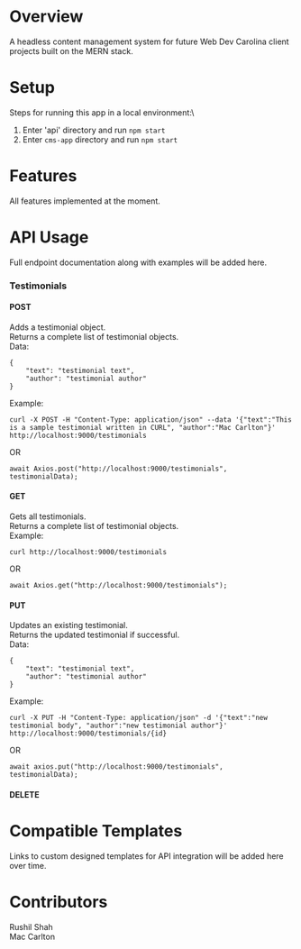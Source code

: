 # Overview
A headless content management system for future Web Dev Carolina client projects built on the MERN stack.

# Setup
Steps for running this app in a local environment:\
1. Enter 'api' directory and run `npm start`
2. Enter `cms-app` directory and run `npm start`

# Features
All features implemented at the moment.

# API Usage
Full endpoint documentation along with examples will be added here.
### Testimonials
#### POST
Adds a testimonial object.\
Returns a complete list of testimonial objects.\
Data:
```
{ 
    "text": "testimonial text",
    "author": "testimonial author" 
}
```

Example:
```
curl -X POST -H "Content-Type: application/json" --data '{"text":"This is a sample testimonial written in CURL", "author":"Mac Carlton"}' http://localhost:9000/testimonials
````
OR
```
await Axios.post("http://localhost:9000/testimonials", testimonialData);
```

#### GET 
Gets all testimonials.\
Returns a complete list of testimonial objects.\
Example:
```
curl http://localhost:9000/testimonials
````
OR
```
await Axios.get("http://localhost:9000/testimonials");
```

#### PUT
Updates an existing testimonial.\
Returns the updated testimonial if successful.\
Data:
```
{ 
    "text": "testimonial text",
    "author": "testimonial author" 
}
```
Example:
```
curl -X PUT -H "Content-Type: application/json" -d '{"text":"new testimonial body", "author":"new testimonial author"}' http://localhost:9000/testimonials/{id}
```
OR
```
await axios.put("http://localhost:9000/testimonials", testimonialData);
```
#### DELETE
# Compatible Templates
Links to custom designed templates for API integration will be added here over time.

# Contributors 
Rushil Shah\
Mac Carlton
